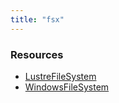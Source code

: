 ```yaml
---
title: "fsx"
---
```


<!-- WARNING: this file was generated by the Pulumi Terraform Bridge (tfgen) Tool. -->
<!-- Do not edit by hand unless you're certain you know what you are doing! -->

<style>
  table td p { margin-top: 0; margin-bottom: 0; }
</style>

<h3>Resources</h3>
<ul class="api">
    <li><a href="lustrefilesystem"><span class="symbol resource"></span>LustreFileSystem</a></li>
    <li><a href="windowsfilesystem"><span class="symbol resource"></span>WindowsFileSystem</a></li>
</ul>

